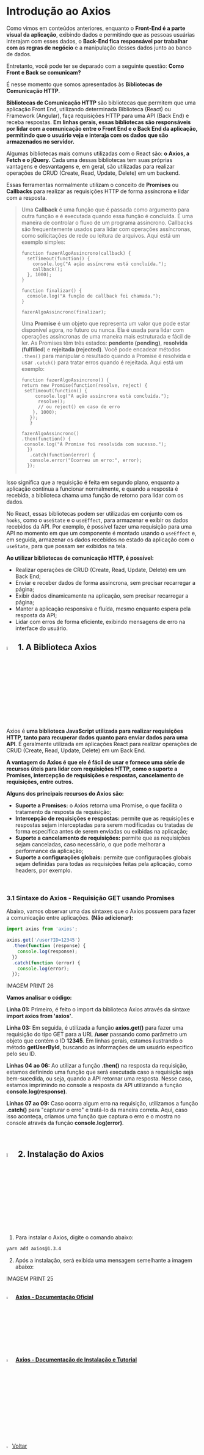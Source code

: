 <h1>Introdução ao Axios</h1>

Como vimos em conteúdos anteriores, enquanto o **Front-End é a parte visual da aplicação**, exibindo dados e permitindo que as pessoas usuárias interajam com esses dados, o **Back-End fica responsável por trabalhar com as regras de negócio** e a manipulação desses dados junto ao banco de dados.

Entretanto, você pode ter se deparado com a seguinte questão: **Como Front e Back se comunicam?**

É nesse momento que somos apresentados às **Bibliotecas de Comunicação HTTP**.

**Bibliotecas de Comunicação HTTP** são bibliotecas que permitem que uma aplicação Front End, utilizando determinada Biblioteca (React) ou Framework (Angular), faça requisições HTTP para uma API (Back End) e receba respostas. **Em linhas gerais, essas bibliotecas são responsáveis por lidar com a comunicação entre o Front End e o Back End da aplicação, permitindo que o usuário veja e interaja com os dados que são armazenados no servidor.**

Algumas bibliotecas mais comuns utilizadas com o React são: **o Axios, a Fetch e o jQuery.** Cada uma dessas bibliotecas tem suas próprias vantagens e desvantagens e, em geral, são utilizadas para realizar operações de CRUD (Create, Read, Update, Delete) em um backend.

Essas ferramentas normalmente utilizam o conceito de **Promises** ou **Callbacks** para realizar as requisições HTTP de forma assíncrona e lidar com a resposta. 

> Uma **Callback** é uma função que é passada como argumento para outra função e é executada quando essa função é concluída. É uma maneira de controlar o fluxo de um programa assíncrono. Callbacks são frequentemente usados para lidar com operações assíncronas, como solicitações de rede ou leitura de arquivos. Aqui está um exemplo simples: 
>
> ```react
> function fazerAlgoAssincrono(callback) {
>   setTimeout(function() {
>     console.log("A ação assíncrona está concluída.");
>     callback();
>   }, 1000);
> }
> 
> function finalizar() {
>   console.log("A função de callback foi chamada.");
> }
> 
> fazerAlgoAssincrono(finalizar);
> 
> ```
>
> Uma **Promise** é um objeto que representa um valor que pode estar disponível agora, no futuro ou nunca. Ela é usada para lidar com operações assíncronas de uma maneira mais estruturada e fácil de ler. As Promises têm três estados: **pendente (pending)**, **resolvida (fulfilled**) e **rejeitada (rejected)**. Você pode encadear métodos `.then()` para manipular o resultado quando a Promise é resolvida e usar `.catch()` para tratar erros quando é rejeitada. Aqui está um exemplo:
>
> ```react
>function fazerAlgoAssincrono() {
> return new Promise(function(resolve, reject) {
>  setTimeout(function() {
>      console.log("A ação assíncrona está concluída.");
>       resolve();
>       // ou reject() em caso de erro
>     }, 1000);
>    });
>    }
>   
> fazerAlgoAssincrono()
> .then(function() {
>  console.log("A Promise foi resolvida com sucesso.");
>   })
>    .catch(function(error) {
>    console.error("Ocorreu um erro:", error);
>   });
>    
>   ```
> 
> 

Isso significa que a requisição é feita em segundo plano, enquanto a aplicação continua a funcionar normalmente, e quando a resposta é recebida, a biblioteca chama uma função de retorno para lidar com os dados.

No React, essas bibliotecas podem ser utilizadas em conjunto com os `hooks`, como o `useState` e o `useEffect`, para armazenar e exibir os dados recebidos da API. Por exemplo, é possível fazer uma requisição para uma API no momento em que um componente é montado usando o `useEffect` e, em seguida, armazenar os dados recebidos no estado da aplicação com o `useState`, para que possam ser exibidos na tela.

**Ao utilizar bibliotecas de comunicação HTTP, é possível:**

- Realizar operações de CRUD (Create, Read, Update, Delete) em um Back End;
- Enviar e receber dados de forma assíncrona, sem precisar recarregar a página;
- Exibir dados dinamicamente na aplicação, sem precisar recarregar a página;
- Manter a aplicação responsiva e fluída, mesmo enquanto espera pela resposta da API;
- Lidar com erros de forma eficiente, exibindo mensagens de erro na interface do usuário.

<h2><img src="https://i.imgur.com/A94hGdN.png" title="source: imgur.com" width="5%"/> 1. A Biblioteca Axios</h2>

Axios é **uma biblioteca JavaScript utilizada para realizar requisições HTTP, tanto para recuperar dados quanto para enviar dados para uma API**. É geralmente utilizada em aplicações React para realizar operações de CRUD (Create, Read, Update, Delete) em um Back End.

**A vantagem do Axios é que ele é fácil de usar e fornece uma série de recursos úteis para lidar com requisições HTTP, como o suporte a Promises, intercepção de requisições e respostas, cancelamento de requisições, entre outros.**

**Alguns dos principais recursos do Axios são:**

- **Suporte a Promises:** o Axios retorna uma Promise, o que facilita o tratamento da resposta da requisição;
- **Intercepção de requisições e respostas:** permite que as requisições e respostas sejam interceptadas para serem modificadas ou tratadas de forma específica antes de serem enviadas ou exibidas na aplicação;
- **Suporte a cancelamento de requisições:** permite que as requisições sejam canceladas, caso necessário, o que pode melhorar a performance da aplicação;
- **Suporte a configurações globais:** permite que configurações globais sejam definidas para todas as requisições feitas pela aplicação, como headers, por exemplo.

<br />

<h3>3.1 Sintaxe do Axios - Requisição GET usando Promises</h3>

Abaixo, vamos observar uma das sintaxes que o Axios possuem para fazer a comunicação entre aplicações. **(Não adicionar):**

```typescript
import axios from 'axios';

axios.get('/user?ID=12345')
  .then(function (response) {
    console.log(response);
  })
  .catch(function (error) {
    console.log(error);
  });
```

IMAGEM PRINT 26

**Vamos analisar o código:**

**Linha 01:** Primeiro, é feito o import da biblioteca Axios através da sintaxe **import axios from 'axios'**. 

**Linha 03:** Em seguida, é utilizada a função **axios.get()** para fazer uma requisição do tipo GET para a URL **/user** passando como parâmetro um objeto que contém o ID **12345**. Em linhas gerais, estamos ilustrando o método **getUserById**, buscando as informações de um usuário especifico pelo seu ID.

**Linhas 04 ao 06:** Ao utilizar a função **.then()** na resposta da requisição, estamos definindo uma função que será executada caso a requisição seja bem-sucedida, ou seja, quando a API retornar uma resposta. Nesse caso, estamos imprimindo no console a resposta da API utilizando a função **console.log(response)**.

**Linhas 07 ao 09:** Caso ocorra algum erro na requisição, utilizamos a função **.catch()** para "capturar o erro" e tratá-lo da maneira correta. Aqui, caso isso aconteça, criamos uma função que captura o erro e o mostra no console através da função **console.log(error)**.

<br />

<h2><img src="https://i.imgur.com/A94hGdN.png" title="source: imgur.com" width="5%"/> 2. Instalação do Axios</h2>

1. Para instalar o Axios, digite o comando abaixo:

```bash
yarn add axios@1.3.4
```

2. Após a instalação, será exibida uma mensagem semelhante a imagem abaixo:

IMAGEM PRINT 25

<br />

<div align="left"><img src="https://i.imgur.com/A94hGdN.png" title="source: imgur.com" width="4%"/> <a href="https://axios-http.com/" target="_blank"><b>Axios - Documentação Oficial</b></a></div>

<div align="left"><img src="https://i.imgur.com/A94hGdN.png" title="source: imgur.com" width="4%"/> <a href="https://www.npmjs.com/package/axios" target="_blank"><b>Axios - Documentação de Instalação e Tutorial</b></a></div>

<br /><br />

<div align="left"><a href="README.md"><img src="https://i.imgur.com/XMgF3gl.png" title="source: imgur.com" width="3%"/>Voltar</a></div>